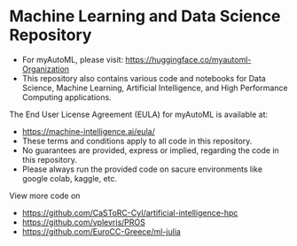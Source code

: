 # Machine Learning and Data Science Repository

- For myAutoML, please visit: https://huggingface.co/myautoml-Organization
- This repository also contains various code and notebooks for Data Science, Machine Learning, Artificial Intelligence, and High Performance Computing applications.

The End User License Agreement (EULA) for myAutoML is available at:
- https://machine-intelligence.ai/eula/
- These terms and conditions apply to all code in this repository.
- No guarantees are provided, express or implied, regarding the code in this repository.
- Please always run the provided code on sacure environments like google colab, kaggle, etc.

View more code on 
- https://github.com/CaSToRC-CyI/artificial-intelligence-hpc
- https://github.com/vplevris/PROS
- https://github.com/EuroCC-Greece/ml-julia
